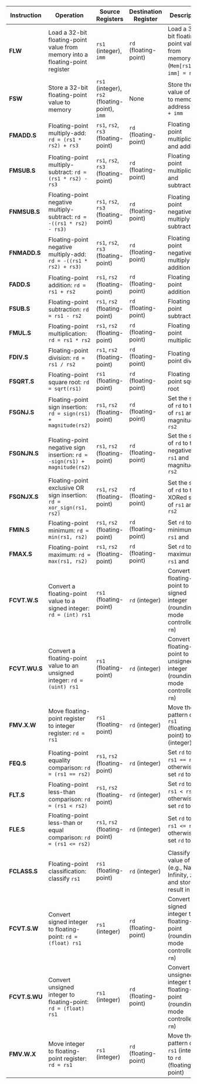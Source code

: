 | **Instruction**     | **Operation**                                                                 | **Source Registers**            | **Destination Register**   | **Description**                                                                                   |
|---------------------|-------------------------------------------------------------------------------|---------------------------------|-----------------------------|---------------------------------------------------------------------------------------------------|
| **FLW**             | Load a 32-bit floating-point value from memory into a floating-point register | `rs1` (integer), `imm`          | `rd` (floating-point)       | Load a 32-bit floating-point value from memory (`Mem[rs1 + imm] = rd`)                           |
| **FSW**             | Store a 32-bit floating-point value to memory                                 | `rs1` (integer), `rs2` (floating-point), `imm` | None                        | Store the value of `rs2` to memory at address `rs1 + imm`                                         |
| **FMADD.S**         | Floating-point multiply-add: `rd = (rs1 * rs2) + rs3`                         | `rs1`, `rs2`, `rs3` (floating-point) | `rd` (floating-point)       | Floating-point multiplication and addition                                                        |
| **FMSUB.S**         | Floating-point multiply-subtract: `rd = (rs1 * rs2) - rs3`                    | `rs1`, `rs2`, `rs3` (floating-point) | `rd` (floating-point)       | Floating-point multiplication and subtraction                                                     |
| **FNMSUB.S**        | Floating-point negative multiply-subtract: `rd = -((rs1 * rs2) - rs3)`        | `rs1`, `rs2`, `rs3` (floating-point) | `rd` (floating-point)       | Floating-point negative multiply and subtraction                                                   |
| **FNMADD.S**        | Floating-point negative multiply-add: `rd = -((rs1 * rs2) + rs3)`             | `rs1`, `rs2`, `rs3` (floating-point) | `rd` (floating-point)       | Floating-point negative multiply and addition                                                     |
| **FADD.S**          | Floating-point addition: `rd = rs1 + rs2`                                     | `rs1`, `rs2` (floating-point)   | `rd` (floating-point)       | Floating-point addition                                                                            |
| **FSUB.S**          | Floating-point subtraction: `rd = rs1 - rs2`                                  | `rs1`, `rs2` (floating-point)   | `rd` (floating-point)       | Floating-point subtraction                                                                         |
| **FMUL.S**          | Floating-point multiplication: `rd = rs1 * rs2`                               | `rs1`, `rs2` (floating-point)   | `rd` (floating-point)       | Floating-point multiplication                                                                      |
| **FDIV.S**          | Floating-point division: `rd = rs1 / rs2`                                     | `rs1`, `rs2` (floating-point)   | `rd` (floating-point)       | Floating-point division                                                                            |
| **FSQRT.S**         | Floating-point square root: `rd = sqrt(rs1)`                                  | `rs1` (floating-point)          | `rd` (floating-point)       | Floating-point square root                                                                         |
| **FSGNJ.S**         | Floating-point sign insertion: `rd = sign(rs1) + magnitude(rs2)`              | `rs1`, `rs2` (floating-point)   | `rd` (floating-point)       | Set the sign of `rd` to that of `rs1` and magnitude of `rs2`                                       |
| **FSGNJN.S**        | Floating-point negative sign insertion: `rd = -sign(rs1) + magnitude(rs2)`    | `rs1`, `rs2` (floating-point)   | `rd` (floating-point)       | Set the sign of `rd` to the negative of `rs1` and magnitude of `rs2`                              |
| **FSGNJX.S**        | Floating-point exclusive OR sign insertion: `rd = xor_sign(rs1, rs2)`         | `rs1`, `rs2` (floating-point)   | `rd` (floating-point)       | Set the sign of `rd` to the XORed signs of `rs1` and `rs2`                                        |
| **FMIN.S**          | Floating-point minimum: `rd = min(rs1, rs2)`                                  | `rs1`, `rs2` (floating-point)   | `rd` (floating-point)       | Set `rd` to the minimum of `rs1` and `rs2`                                                        |
| **FMAX.S**          | Floating-point maximum: `rd = max(rs1, rs2)`                                  | `rs1`, `rs2` (floating-point)   | `rd` (floating-point)       | Set `rd` to the maximum of `rs1` and `rs2`                                                        |
| **FCVT.W.S**        | Convert a floating-point value to a signed integer: `rd = (int) rs1`          | `rs1` (floating-point)          | `rd` (integer)              | Convert floating-point to signed integer (rounding mode controlled by `rm`)                       |
| **FCVT.WU.S**       | Convert a floating-point value to an unsigned integer: `rd = (uint) rs1`      | `rs1` (floating-point)          | `rd` (integer)              | Convert floating-point to unsigned integer (rounding mode controlled by `rm`)                    |
| **FMV.X.W**         | Move floating-point register to integer register: `rd = rs1`                  | `rs1` (floating-point)          | `rd` (integer)              | Move the bit pattern of `rs1` (floating-point) to `rd` (integer)                                  |
| **FEQ.S**           | Floating-point equality comparison: `rd = (rs1 == rs2)`                       | `rs1`, `rs2` (floating-point)   | `rd` (integer)              | Set `rd` to 1 if `rs1 == rs2`, otherwise set `rd` to 0                                             |
| **FLT.S**           | Floating-point less-than comparison: `rd = (rs1 < rs2)`                       | `rs1`, `rs2` (floating-point)   | `rd` (integer)              | Set `rd` to 1 if `rs1 < rs2`, otherwise set `rd` to 0                                             |
| **FLE.S**           | Floating-point less-than or equal comparison: `rd = (rs1 <= rs2)`             | `rs1`, `rs2` (floating-point)   | `rd` (integer)              | Set `rd` to 1 if `rs1 <= rs2`, otherwise set `rd` to 0                                            |
| **FCLASS.S**        | Floating-point classification: classify `rs1`                                 | `rs1` (floating-point)          | `rd` (integer)              | Classify the value of `rs1` (e.g., NaN, Infinity, zero) and store the result in `rd`              |
| **FCVT.S.W**        | Convert signed integer to floating-point: `rd = (float) rs1`                  | `rs1` (integer)                | `rd` (floating-point)       | Convert signed integer to floating-point (rounding mode controlled by `rm`)                       |
| **FCVT.S.WU**       | Convert unsigned integer to floating-point: `rd = (float) rs1`                | `rs1` (integer)                | `rd` (floating-point)       | Convert unsigned integer to floating-point (rounding mode controlled by `rm`)                    |
| **FMV.W.X**         | Move integer to floating-point register: `rd = rs1`                           | `rs1` (integer)                | `rd` (floating-point)       | Move the bit pattern of `rs1` (integer) to `rd` (floating-point)                                  |
